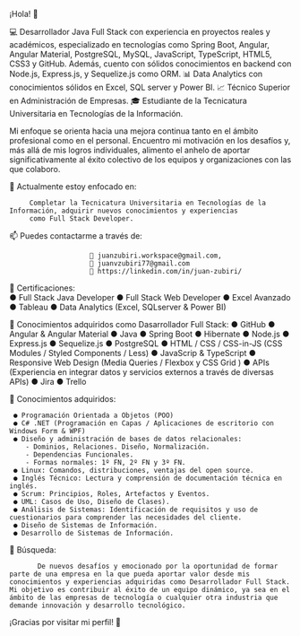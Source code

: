 
¡Hola! 👋

💻 Desarrollador Java Full Stack con experiencia en proyectos reales y académicos, especializado en tecnologías como Spring Boot, Angular, Angular Material, PostgreSQL, MySQL, JavaScript, TypeScript, HTML5, CSS3 y GitHub. Además, cuento con sólidos conocimientos en backend con Node.js, Express.js, y Sequelize.js como ORM.
📊 Data Analytics con conocimientos sólidos en Excel, SQL server y Power BI.
📈 Técnico Superior en Administración de Empresas.
🎓 Estudiante de la Tecnicatura Universitaria en Tecnologías de la Información.

Mi enfoque se orienta hacia una mejora continua tanto en el ámbito profesional como en el personal. Encuentro mi motivación en los desafíos y, más allá de mis logros individuales, alimento el anhelo de aportar significativamente al éxito colectivo de los equipos y organizaciones con las que colaboro.
      
🔭 Actualmente estoy enfocado en:

         Completar la Tecnicatura Universitaria en Tecnologías de la Información, adquirir nuevos conocimientos y experiencias
         como Full Stack Developer.

📫 Puedes contactarme a través de:

                        📨 juanzubiri.workspace@gmail.com,               
                        📨 juanvzubiri77@gmail.com              
                        🔗 https://linkedin.com/in/juan-zubiri/
                        
🚀 Certificaciones:     
      ● Full Stack Java Developer
      ● Full Stack Web Developer
      ● Excel Avanzado
      ● Tableau
      ● Data Analytics (Excel, SQLserver & Power BI)

🚀 Conocimientos adquiridos como Dasarrollador Full Stack:
      ● GitHub
      ● Angular & Angular Material
      ● Java
      ● Spring Boot
      ● Hibernate 
      ● Node.js
      ● Express.js
      ● Sequelize.js
      ● PostgreSQL
      ● HTML / CSS / CSS-in-JS (CSS Modules / Styled Components / Less)
      ● JavaScrip & TypeScript
      ● Responsive Web Design (Media Queries / Flexbox y CSS Grid )
      ● APIs (Experiencia en integrar datos y servicios externos a través de diversas APIs)
      ● Jira
      ● Trello

🚀 Conocimientos adquiridos:

     ● Programación Orientada a Objetos (POO)
     ● C# .NET (Programación en Capas / Aplicaciones de escritorio con Windows Form & WPF)
     ● Diseño y administración de bases de datos relacionales: 
        - Dominios, Relaciones. Diseño, Normalización.
        - Dependencias Funcionales. 
        - Formas normales: 1º FN, 2º FN y 3º FN.
     ● Linux: Comandos, distribuciones, ventajas del open source.
     ● Inglés Técnico: Lectura y comprensión de documentación técnica en inglés.
     ● Scrum: Principios, Roles, Artefactos y Eventos.
     ● UML: Casos de Uso, Diseño de Clases).
     ● Análisis de Sistemas: Identificación de requisitos y uso de cuestionarios para comprender las necesidades del cliente.
     ● Diseño de Sistemas de Información.
     ● Desarrollo de Sistemas de Información.


🔎 Búsqueda:

           De nuevos desafíos y emocionado por la oportunidad de formar parte de una empresa en la que pueda aportar valor desde mis conocimientos y experiencias adquiridas como Desarrollador Full Stack. Mi objetivo es contribuir al éxito de un equipo dinámico, ya sea en el ámbito de las empresas de tecnología o cualquier otra industria que demande innovación y desarrollo tecnológico.
          

¡Gracias por visitar mi perfil! 🌟

  


